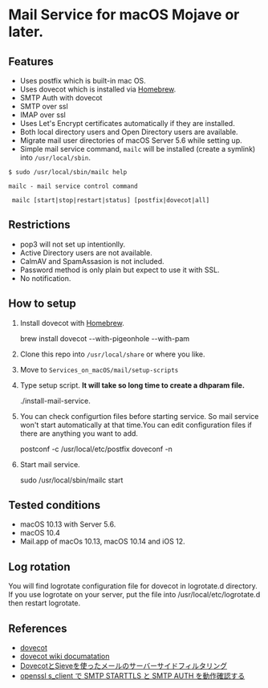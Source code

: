 # Mail Service for macOS Mojave or later.

## Features
- Uses postfix which is built-in mac OS.
- Uses dovecot which is installed via [Homebrew](https://brew.sh).
- SMTP Auth with dovecot
- SMTP over ssl
- IMAP over ssl
- Uses Let's Encrypt certificates automatically if they are installed.
- Both local directory users and Open Directory users are available.
- Migrate mail user directories of macOS Server 5.6 while setting up.
- Simple mail service command, `mailc` will be installed (create a symlink) into `/usr/local/sbin`.

```
$ sudo /usr/local/sbin/mailc help

mailc - mail service control command

 mailc [start|stop|restart|status] [postfix|dovecot|all]
```

## Restrictions
- pop3 will not set up intentionlly.
- Active Directory users are not available.
- CalmAV and SpamAssasion is not included.
- Password method is only plain but expect to use it with SSL.
- No notification.

## How to setup
1. Install dovecot with [Homebrew](https://brew.sh).

    brew install dovecot --with-pigeonhole --with-pam

1. Clone this repo into `/usr/local/share` or where you like.
1. Move to `Services_on_macOS/mail/setup-scripts`
1. Type setup script. **It will take so long time to create a dhparam file.**

    ./install-mail-service.

1. You can check configurtion files before starting service. So mail service won't start automatically at that time.You can edit configuration files if there are anything you want to add.

    postconf -c /usr/local/etc/postfix
    doveconf -n

1. Start mail service.

    sudo /usr/local/sbin/mailc start


## Tested conditions
- macOS 10.13 with Server 5.6.
- macOS 10.4
- Mail.app of macOs 10.13, macOS 10.14 and iOS 12.

## Log rotation
You will find logrotate configuration file for dovecot in logrotate.d directory.
If you use logrotate on your server, put the file into /usr/local/etc/logrotate.d then restart logrotate.

## References
- [dovecot](https://www.dovecot.org/index.html)
- [dovecot wiki documatation](https://wiki2.dovecot.org)
- [DovecotとSieveを使ったメールのサーバーサイドフィルタリング](https://www.infiniteloop.co.jp/blog/2015/07/email-filtering-by-sieve/)
- [openssl s_client で SMTP STARTTLS と SMTP AUTH を動作確認する](https://fsck.jp/?p=808)
